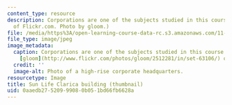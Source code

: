 ```yaml
---
content_type: resource
description: Corporations are one of the subjects studied in this course. (Image courtesy
  of Flickr.com. Photo by gloom.)
file: /media/https%3A/open-learning-course-data-rc.s3.amazonaws.com/11-486j-economic-institutions-and-growth-policy-analysis-fall-2005/0aaedb27520999080b051bd66fb6628a_11-486jf05-th.jpg
file_type: image/jpeg
image_metadata:
  caption: Corporations are one of the subjects studied in this course. (Photo by
    [gloom](http://www.flickr.com/photos/gloom/2512281/in/set-63106/) on Flickr.)
  credit: ''
  image-alt: Photo of a high-rise corporate headquarters.
resourcetype: Image
title: Sun Life Clarica building (thumbnail)
uid: 0aaedb27-5209-9908-0b05-1bd66fb6628a
---
```

